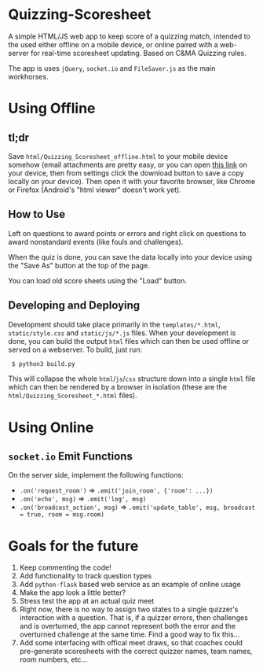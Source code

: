 # Quizzing-Scoresheet
A simple HTML/JS web app to keep score of a quizzing match, intended to the used either offline on a mobile device, or online paired with a web-server for real-time scoresheet updating. Based on C&MA Quizzing rules.

The app is uses `jQuery`, `socket.io` and `FileSaver.js` as the main workhorses.

# Using Offline
## tl;dr
Save `html/Quizzing_Scoresheet_offline.html` to your mobile device somehow (email
attachments are pretty easy, or you can open [this link](https://raw.githubusercontent.com/jonathanvanschenck/Quizzing-Scoresheet/master/html/Quizzing_Scoresheet_offline.html) on
your device, then from settings click the download button to save a copy locally on your device). Then open it with your favorite browser, like Chrome or Firefox (Android's
"html viewer" doesn't work yet).

## How to Use
Left on questions to award points or errors and right click on questions to award nonstandard events (like fouls and challenges).

When the quiz is done, you can save the data locally into your device using the "Save As" button at the top of the page.

You can load old score sheets using the "Load" button.

## Developing and Deploying
Development should take place primarily in the `templates/*.html`, `static/style.css` and `static/js/*.js` files. When your development is done, you can build the output `html` files which can then be used offline or served on a webserver. To build, just run:
```bash
 $ python3 build.py
 ```
 This will collapse the whole `html`/`js`/`css` structure down into a single `html` file which can then be rendered by a browser in isolation (these are the `html/Quizzing_Scoresheet_*.html` files).

# Using Online

## `socket.io` Emit Functions
 On the server side, implement the following functions:
 * `.on('request_room')` => `.emit('join_room', {'room': ...})`
 * `.on('echo', msg)` => `.emit('log', msg)`
 * `.on('broadcast_action', msg)` => `.emit('update_table', msg, broadcast = true, room = msg.room)`


# Goals for the future
 1) Keep commenting the code!
 2) Add functionality to track question types
 3) Add `python-flask` based web service as an example of online usage
 5) Make the app look a little better?
 7) Stress test the app at an actual quiz meet
 8) Right now, there is no way to assign two states to a single quizzer's interaction with a question. That is, if a quizzer errors, then challenges and is overturned, the app cannot represent both the error and the overturned challenge at the same time. Find a good way to fix this...
 9) Add some interfacing with offical meet draws, so that coaches could pre-generate scoresheets with the correct quizzer names, team names, room numbers, etc...
